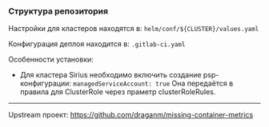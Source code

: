 ### Структура репозитория

Настройки для кластеров находятся в: `helm/conf/${CLUSTER}/values.yaml`

Конфигурация деплоя находится в: `.gitlab-ci.yaml`

Особенности установки:

  - Для кластера Sirius необходимо включить создание psp-конфигурации: ```managedServiceAccount: true``` Она передаётся в правила для ClusterRole через праметр clusterRoleRules.

---

Upstream проект: https://github.com/draganm/missing-container-metrics
